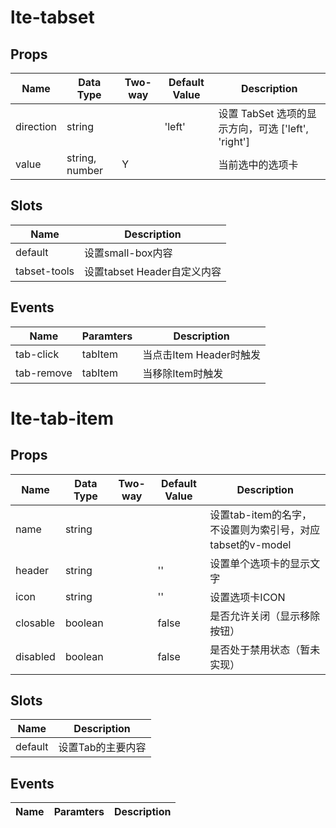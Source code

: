 # lte-tabset

## Props

| Name | Data Type |  Two-way | Default Value | Description |
| --- | --- | --- | --- | --- |
| direction | string | | 'left' | 设置 TabSet 选项的显示方向，可选 ['left', 'right'] |
| value | string, number | Y |  | 当前选中的选项卡 |

## Slots

| Name | Description |
| --- | --- |
| default | 设置small-box内容 |
| tabset-tools | 设置tabset Header自定义内容 |


## Events

| Name | Paramters | Description |
| --- | --- | --- |
| tab-click | tabItem | 当点击Item Header时触发 |
| tab-remove | tabItem | 当移除Item时触发 |

# lte-tab-item

## Props

| Name | Data Type |  Two-way | Default Value | Description |
| --- | --- | --- | --- | --- |
| name | string | | | 设置tab-item的名字，不设置则为索引号，对应tabset的v-model |
| header | string | | '' | 设置单个选项卡的显示文字 |
| icon | string | | '' | 设置选项卡ICON |
| closable | boolean | | false | 是否允许关闭（显示移除按钮） |
| disabled | boolean | | false | 是否处于禁用状态（暂未实现） |

## Slots

| Name | Description |
| --- | --- |
| default | 设置Tab的主要内容 |


## Events

| Name | Paramters | Description |
| --- | --- | --- |
